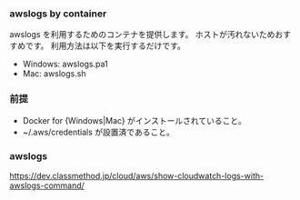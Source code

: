 ### awslogs by container
awslogs を利用するためのコンテナを提供します。
ホストが汚れないためおすすめです。
利用方法は以下を実行するだけです。
- Windows: awslogs.pa1
- Mac: awslogs.sh

### 前提
* Docker for {Windows|Mac} がインストールされていること。
* ~/.aws/credentials が設置済であること。

### awslogs
https://dev.classmethod.jp/cloud/aws/show-cloudwatch-logs-with-awslogs-command/
